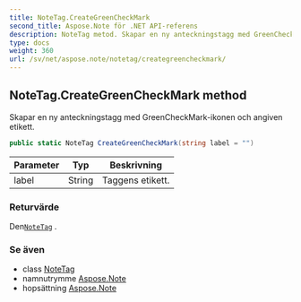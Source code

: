 ```yaml
---
title: NoteTag.CreateGreenCheckMark
second_title: Aspose.Note för .NET API-referens
description: NoteTag metod. Skapar en ny anteckningstagg med GreenCheckMarkikonen och angiven etikett.
type: docs
weight: 360
url: /sv/net/aspose.note/notetag/creategreencheckmark/
---
```

## NoteTag.CreateGreenCheckMark method

Skapar en ny anteckningstagg med GreenCheckMark-ikonen och angiven etikett.

```csharp
public static NoteTag CreateGreenCheckMark(string label = "")
```

| Parameter | Typ | Beskrivning |
| --- | --- | --- |
| label | String | Taggens etikett. |

### Returvärde

Den[`NoteTag`](../) .

### Se även

* class [NoteTag](../)
* namnutrymme [Aspose.Note](../../notetag/)
* hopsättning [Aspose.Note](../../../)


